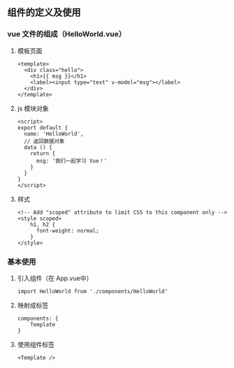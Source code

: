 ## 组件的定义及使用

### vue 文件的组成（HelloWorld.vue）

1. 模板页面

   ```vue
   <template>
     <div class="hello">
       <h1>{{ msg }}</h1>
       <label><input type="text" v-model="msg"></label>
     </div>
   </template>
   ```

2. js 模块对象

   ```vue
   <script>
   export default {
     name: 'HelloWorld',
     // 返回数据对象
     data () {
       return {
         msg: '我们一起学习 Vue！'
       }
     }
   }
   </script>
   ```

3. 样式

   ```vue
   <!-- Add "scoped" attribute to limit CSS to this component only -->
   <style scoped>
       h1, h2 {
         font-weight: normal;
       }
   </style>
   ```




### 基本使用

1. 引入组件（在 App.vue中）

   ```vue
   import HelloWorld from './components/HelloWorld'
   ```

2. 映射成标签

   ```vue
   components: {
       Template
   }
   ```

3. 使用组件标签

   ```vue
   <Template />
   ```

   

